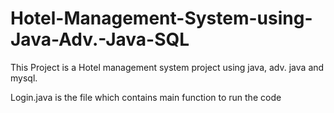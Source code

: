 # Hotel-Management-System-using-Java-Adv.-Java-SQL
This Project is a Hotel management system project using java, adv. java and mysql.


Login.java is the file which contains main function to run the code
